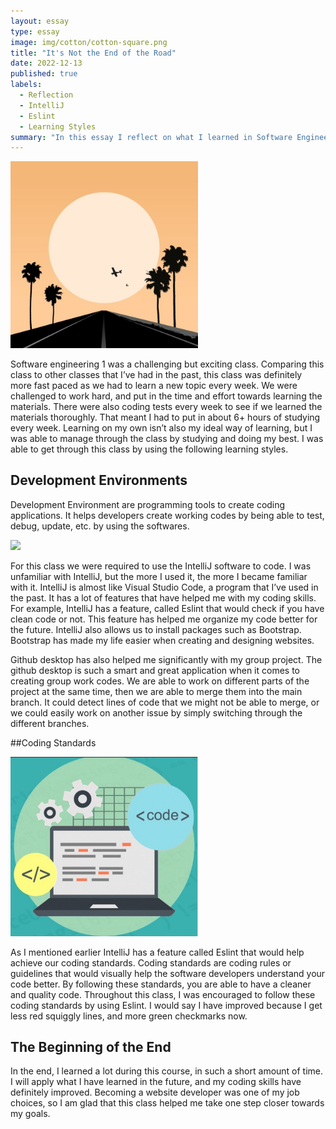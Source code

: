 ```yaml
---
layout: essay
type: essay
image: img/cotton/cotton-square.png
title: "It's Not the End of the Road"
date: 2022-12-13
published: true
labels:
  - Reflection
  - IntelliJ
  - Eslint
  - Learning Styles
summary: "In this essay I reflect on what I learned in Software Engineering 1 and the learning styles I used to become successful."
---
```


<img width="300px" class="rounded float-start pe-4" src="../img/road.jpg">

Software engineering 1 was a challenging but exciting class. Comparing this class to other classes that I’ve had in the past, this class was definitely more fast paced as we had to learn a new topic every week. We were challenged to work hard, and put in the time and effort towards learning the materials. There were also coding tests every week to see if we learned the materials thoroughly. That meant I had to put in about 6+ hours of studying every week. Learning on my own isn’t also my ideal way of learning, but I was able to manage through the class by studying and doing my best. I was able to get through this class by using the following learning styles.

## Development Environments 

Development Environment are programming tools to create coding applications. It helps developers create working codes by being able to test, debug, update, etc. by using the softwares. 

<img width="300px" class="rounded float-start pe-4" src="https://resources.jetbrains.com/storage/products/intellij-idea/img/meta/intellij-idea_logo_300x300.png">

For this class we were required to use the IntelliJ software to code. I was unfamiliar with IntelliJ, but the more I used it, the more I became familiar with it. IntelliJ is almost like Visual Studio Code, a program that I’ve used in the past. It has a lot of features that have helped me with my coding skills. For example, IntelliJ has a feature, called Eslint that would check if you have clean code or not. This feature has helped me organize my code better for the future. IntelliJ also allows us to install packages such as Bootstrap. Bootstrap has made my life easier when creating and designing websites. 

Github desktop has also helped me significantly with my group project. The github desktop is such a smart and great application when it comes to creating group work codes. We are able to work on different parts of the project at the same time, then we are able to merge them into the main branch. It could detect lines of code that we might not be able to merge, or we could easily work on another issue by simply switching through the different branches. 

##Coding Standards

<img width="300px" class="rounded float-start pe-4" src="../img/code.jpg">

As I mentioned earlier IntelliJ has a feature called Eslint that would help achieve our coding standards. Coding standards are coding rules or guidelines that would visually help the software developers understand your code better. By following these standards, you are able to have a cleaner and quality code. Throughout this class, I was encouraged to follow these coding standards by using Eslint. I would say I have improved because I get less red squiggly lines, and more green checkmarks now.

## The Beginning of the End
In the end, I learned a lot during this course, in such a short amount of time. I will apply what I have learned in the future, and my coding skills have definitely improved. Becoming a website developer was one of my job choices, so I am glad that this class helped me take one step closer towards my goals.
